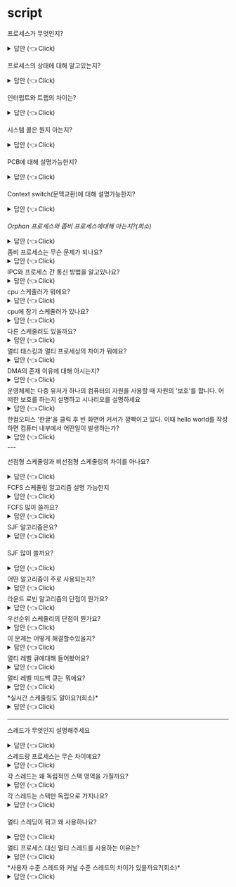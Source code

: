 # script

프로세스가 무엇인지?
<details>
   <summary> 답안 (👈 Click)</summary>
<br/>
- 답
    - 프로세스는 실행 중인 프로그램으로 디스크로부터 메모리에 적재되어 CPU의 할당을 받을 수 있는 상태를 말합니다. 프로세스는 운영체제부터 주소공간, 파일, 메모리 등을 할당 받습니다.
    - 스택 영역 : 지역변수, 매개변수, 리턴값 등이 임시로 저장되는 고정된 크기의 공간입니다. 주로 함수가 불렸을 때 데이터를 저장했다가 함수가 종료될 때 데이터를 반환합니다.
    - 힙 영역 : 프로세스가 동작 중에 동적으로 데이터를 할당하는 공간입니다.
    - 데이터 영역 : 데이터 영역에는 프로그램이 시작될 때 생성되는 전역변수, 정적변수 등이 저장됩니다.
        - `Blocked State Symbol` 영역 : 데이터 영역에는 BSS 영역이 포함되어 있습니다. BSS 영역은 초기화 되지 않은 정적변수와 전역변수가 저장됩니다. 초기화 되지 않은 변수들은 값을 저장할 필요가 없기 때문에 공간의 낭비를 줄이기 위해 BSS 영역을 구분합니다.
    - 코드 : 코드영역은 프로그램의 명령을 저장합니다.
    
    ***왜 이렇게 구역을 나눈건가요?***
    
    최대한 데이터를 공유하여 메모리 사용량을 줄여야 합니다.
    
    Code는 같은 프로그램 자체에서는 모두 같은 내용이기 때문에 따로 관리하여 공유함
    
    Stack과 데이터를 나눈 이유는, 스택 구조의 특성과 전역 변수의 활용성을 위한 것!
</details> 

프로세스의 상태에 대해 알고있는지?
<details>
   <summary> 답안 (👈 Click)</summary>
<br/>
- 답
    - NEW : 새롭게 생성된 프로세스가 가지는 상태입니다.
    - READY : 준비 큐에서 운영체제에 의해 CPU에 로드되길 기다리는 상태입니다.
    - RUNNING : CPU에 로드되어 실행 중인 상태입니다.
    - WAITING : I/O 이벤트가 발생했을 때 해당 이벤트가 처리되는 동안, 혹은 어떤 이벤트를 기다릴 때 Device queue 에서 대기하는 상태 입니다.
    - TERMINATED : 프로세스가 종료되고 CPU 에서 제거되었을 때의 상태입니다.
</details>

인터럽트와 트랩의 차이는?
<details>
   <summary> 답안 (👈 Click)</summary>
<br/>
- 답
    - 인터럽트는 하드웨어에 의해 발생됩니다. 하드웨어 장치가 CPU를 사용해야할 때, 인터럽트를 발생시킵니다.
    - 트랩은 소프트웨어에 의해 발생됩니다. 어떤 소프트웨어가 CPU에게 소프트웨어 동작에 필요한 동작을 요구할 때 트랩을 발생시킵니다.
</details>
   
시스템 콜은 뭔지 아는지?
<details>
   <summary> 답안 (👈 Click)</summary>
<br/>
- 답
    - 시스템 콜은 프로세스가 트랩을 발생시킬 수 있도록 하기위해 OS에서 제공하는 인터페이스입니다.
    - 프로세스는 시스템 콜을 발생시켜 자신이 직접 인터럽트 작업을 수행하지 않고 운영체제가 이 작업을 수행하도록 합니다. 운영체제는 요청받은 시스템 콜을 `ISR(Interrupt Service Routine)` 에서 찾아 미리 정의된 시스템 콜 처리 작업을 수행합니다.
</details>

PCB에 대해 설명가능한지?
<details>
   <summary> 답안 (👈 Click)</summary>
<br/>
- 답
    - PCB는 프로세스에 대한 정보를 담고있는 자료구조 입니다. 운영체제는 이 PCB를 사용해서 프로세스를 관리합니다. PCB는 프로세스의 생성과 함께 만들어집니다.
    - PCB는 다음과 같은 정보를 담고 있습니다.
    1. 프로세스 ID
    2. 프로세스 상태
    3. 프로그램 카운터
    4. 계정정보
    5. 스케줄링 정보
    6. 부모 프로세스와 자녀 프로세스에 대한 포인터
    7. 레지스터 정보
    8. 입출력 상태
</details>

Context switch(문맥교환)에 대해 설명가능한지?
<details>
   <summary> 답안 (👈 Click)</summary>
<br/>
- 답
    - 이때 레지스터 값을 저장하고 새로운 값으로 레지스터를 채우는 동안 CPU는 다른 작업을 할 수 없으므로 큰 `오버헤드` 가 발생합니다.
    - 컨텍스트 스위치는 CPU를 점유하던 프로세스가 인터럽트에 의해 다른 프로세스로 교체할 때, 기존 프로세스의 레지스터 값을 저장하고 새로운 프로세스의 레지스터값을 CPU 레지스터로 로드하는 것을 말합니다.
</details>

*Orphan 프로세스와 좀비 프로세스에대해 아는지?(희소)*
<details>
   <summary> 답안 (👈 Click)</summary>
<br/>
- 답
    - Orphan 프로세스는 자녀 프로세스가 종료되기 전에 부모 프로세스가 wait 시스템 콜로 기다리지 않고 종료된 상태를 말합니다. 리눅스 운영체제의 경우에는 Orphan 프로세스를 막기 위해 부모 프로세스가 먼저 종료된 자녀 프로세스를 루트 프로세스인 init 프로세스의 자식으로편입시키고 주기적으로 wiat 시스템콜을 호출하여 자녀 프로세스들의 상태를 회수합니다.
    - Zombie 프로세스는 자녀 프로세스가 종료되었지만 부모 프로세스가 해당 프로세스를 회수하지 못한 경우를 말합니다. 자녀 프로세스는 종료됐지만 부모 프로세스가 wait 을 하지 않는 상태에서 발생합니다.
</details>
좀비 프로세스는 무슨 문제가 되나요?
<details>
   <summary> 답안 (👈 Click)</summary>
<br/>
- 답
    - 좀비 프로세스는 종료된 프로세스이기 때문에 CPU를 사용하지는 않지만 더 이상 사용하지 않는 리소스를 반환하지 않고 커널의 프로세스 테이블에 관리되어 불피요한 공간을 차지하게 됩니다
</details>
IPC와 프로세스 간 통신 방법을 알고있나요? 
<details>
   <summary> 답안 (👈 Click)</summary>
<br/>
- 답
    
    프로세스는 독립적으로 실행된다. 즉, 독립 되어있다는 것은 다른 프로세스에게 영향을 받지 않는다고 말할 수 있다. (스레드는 프로세스 안에서 자원을 공유하므로 영향을 받는다)
    
    이런 독립적 구조를 가진 **프로세스 간의 통신**을 해야 하는 상황이 있을 것이다. 이를 가능하도록 해주는 것이 바로 IPC 통신이다.
    
    프로세스는 커널이 제공하는 IPC 설비를 이용해 프로세스간 통신을 할 수 있게 된다.
    
    ***커널이란?***
    
    > 운영체제의 핵심적인 부분으로, 다른 모든 부분에 여러 기본적인 서비스를 제공해줌
    > 
    
    IPC 설비 종류도 여러가지가 있다. 필요에 따라 IPC 설비를 선택해서 사용해야 한다.
    
    ### **IPC 종류**
    
    1. **익명 PIPE**
        
        > 파이프는 두 개의 프로세스를 연결하는데 하나의 프로세스는 데이터를 쓰기만 하고, 다른 하나는 데이터를 읽기만 할 수 있다.
        > 
        > 
        > **한쪽 방향으로만 통신이 가능한 반이중 통신**이라고도 부른다.
        > 
        > 따라서 양쪽으로 모두 송/수신을 하고 싶으면 2개의 파이프를 만들어야 한다.
        > 
        > 매우 간단하게 사용할 수 있는 장점이 있고, 단순한 데이터 흐름을 가질 땐 파이프를 사용하는 것이 효율적이다. 단점으로는 전이중 통신을 위해 2개를 만들어야 할 때는 구현이 복잡해지게 된다.
        > 
    2. **Named PIPE(FIFO)**
        
        > 익명 파이프는 통신할 프로세스를 명확히 알 수 있는 경우에 사용한다. (부모-자식 프로세스 간 통신처럼)
        > 
        > 
        > Named 파이프는 전혀 모르는 상태의 프로세스들 사이 통신에 사용한다.
        > 
        > 즉, 익명 파이프의 확장된 상태로 **부모 프로세스와 무관한 다른 프로세스도 통신이 가능한 것** (통신을 위해 이름있는 파일을 사용)
        > 
        > 하지만, Named 파이프 역시 읽기/쓰기 동시에 불가능함. 따라서 전이중 통신을 위해서는 익명 파이프처럼 2개를 만들어야 가능
        > 
    3. **Message Queue**
        
        > 입출력 방식은 Named 파이프와 동일함
        > 
        > 
        > 다른점은 메시지 큐는 파이프처럼 데이터의 흐름이 아니라 메모리 공간이다.
        > 
        > 사용할 데이터에 번호를 붙이면서 여러 프로세스가 동시에 데이터를 쉽게 다룰 수 있다.
        > 
    4. **공유 메모리**
        
        > 파이프, 메시지 큐가 통신을 이용한 설비라면, 공유 메모리는 데이터 자체를 공유하도록 지원하는 설비다.
        > 
        > 
        > 프로세스의 메모리 영역은 독립적으로 가지며 다른 프로세스가 접근하지 못하도록 반드시 보호되야한다. 하지만 다른 프로세스가 데이터를 사용하도록 해야하는 상황도 필요할 것이다. 파이프를 이용해 통신을 통해 데이터 전달도 가능하지만, 스레드처럼 메모리를 공유하도록 해준다면 더욱 편할 것이다.
        > 
        > 공유 메모리는 **프로세스간 메모리 영역을 공유해서 사용할 수 있도록 허용**해준다.
        > 
        > 프로세스가 공유 메모리 할당을 커널에 요청하면, 커널은 해당 프로세스에 메모리 공간을 할당해주고 이후 모든 프로세스는 해당 메모리 영역에 접근할 수 있게 된다.
        > 
        > - **중개자 없이 곧바로 메모리에 접근할 수 있어서 IPC 중에 가장 빠르게 작동함**
    5. **메모리 맵**
        
        > 공유 메모리처럼 메모리를 공유해준다. 메모리 맵은 열린 파일을 메모리에 맵핑시켜서 공유하는 방식이다. (즉 공유 매개체가 파일+메모리)
        > 
        > 
        > 주로 파일로 대용량 데이터를 공유해야 할 때 사용한다.
        > 
    6. **소켓**
        
        > 네트워크 소켓 통신을 통해 데이터를 공유한다.
        > 
        > 
        > 클라이언트와 서버가 소켓을 통해서 통신하는 구조로, 원격에서 프로세스 간 데이터를 공유할 때 사용한다.
        > 
        > 서버(bind, listen, accept), 클라이언트(connect)
        > 
    
    이러한 IPC 통신에서 프로세스 간 데이터를 동기화하고 보호하기 위해 세마포어와 뮤텍스를 사용한다. (공유된 자원에 한번에 하나의 프로세스만 접근시킬 때)
    
    - 여러 프로세스가 서로 통신하기 위해서는 공유메모리 방법이나 메세지 패싱 방법을 사용해야합니다.
    - 공유메모리는 한 프로세스에 공유 메모리를 설정하고 다른 프로세스들이 해당 메모리에 접근하여 버퍼를 통해 데이터를 공유하는 방식입니다.
    - 메세지 패싱 방법은 커널 영역에 통신을 위한 메일 박스를 만들어두고 이곳을 버퍼로 삼아 프로세스들이 데이터를 주고받습니다.
</details>
cpu 스케줄러가 뭐에요?
<details>
   <summary> 답안 (👈 Click)</summary>
<br/>
- 답
    - CPU 스케줄러는 Ready 큐에서 CPU에 로드되길 기다리는 프로세스들 중 어떤 프로세스를 로드할 것인지 결정합니다. `단기 스케줄러`라고도 합니다.
</details>
cpu에 장기 스케줄러가 있나요?
<details>
   <summary> 답안 (👈 Click)</summary>
<br/>
- 답
    - 장기 스케줄러는 job 스케줄러라고 부릅니다. 메모리에 있는 프로세스 중 어떤 프로세스를 준비 큐에 넣을지 결정하는 스케줄러입니다. 또한 메모리에 올라와 있는 프로세스의 숫자를 제어해서 `degree of multiprogramming` 을 관리합니다.
</details>
다른 스케줄러도 있을까요?
<details>
   <summary> 답안 (👈 Click)</summary>
<br/>
- 답
    - 중기스케줄러가 있습니다. 만약 메모리에 너무 많은 프로세스가 올라오게 되면 중기 스케줄러는 메모리에 있는 프로세스를 강제로 디스크의 스왑 영역에 저장합니다. 이를 swap-out 이라고 합니다.
</details>
멀티 태스킹과 멀티 프로세싱의 차이가 뭐에요?
<details>
   <summary> 답안 (👈 Click)</summary>
<br/>
- 답
    - 멀티 태스킹은 하나의 프로세서(CPU 코어)가 운영체제의 스케줄링을 받아 여러 작업을 빠르게 번갈아가면서 실행하는 방식입니다.
    - 멀티 프로세싱은 여러 프로세서가 여러 작업을 병렬적으로 수행하는 것을 말합니다.
</details>
DMA의 존재 이유에 대해 아시는지?
<details>
   <summary> 답안 (👈 Click)</summary>
<br/>
- 답
    - 모든 메모리 접근 연산이 CPU에 의해서만 이루어질 경우 주변 장치가 메모리 접근을 원할 때마다 인터럽트를 통해 CPU 업무가 방해를 받게 되어 CPU의 사용의 효율성이 떨어지는 문제가 발생한다.
    - DMA는 일종의 컨트롤러로서 CPU가 주변 장치들의 메모리 접근 요청에 의해 자주 인터럽트당하는 것을 막아주는 역할을 한다.
    - DMA를 사용하면 로컬 버퍼에서 메모리로 읽어오는 작업을 CPU가 담당하는 것이 아니라, DMA가 대행하므로서 CPU는 원래 하던 작업을 멈추고 인터럽트를 처리할 필요가 없어지는 것이다.
</details>
운영체제는 다중 유저가 하나의 컴퓨터의 자원을 사용할 때 자원의 '보호'를 합니다. 어떠한 보호를 하는지 설명하고 시나리오를 설명하세요
<details>
   <summary> 답안 (👈 Click)</summary>
<br/>
- 답
    
    크게 세 부분으로 나눌 수 있습니다.
    
    **[1] 입출력장치 보호**
    
    - A가 프린터에 인쇄를 요청하여 프린터가 A의 작업을 수행 중일 때 B가 프린터 요청을 하면 A의 작업 이후에 B의 작업을 수행해야합니다.
    - 이와 관계된특권 명령(in, out) 명령은 에플리케이션에서 하는 것이 아닌 운영체제가 수행합니다.
    
    **[2] 메모리 보호**
    
    - A가 실행한 프로세스는 B가 실행한 프로세스의 메모리를 읽거나 쓰지 못하도록 막습니다.
    - CPU와 메모리 사이에 MMU(Memory Management Unit)두어서 base, limit 레지스터 값을 읽어서 해당 메모리 부분을 넘지 못하도록 합니다.
    
    **[3] CPU 보호**
    
    - while ( n = 1) 과 같이 실수 혹은 고의로 하나의 프로세스가 CPU시간을 독점하는 일을 방지해야합니다.
    - 일정 주기로 CPU에게 타이머가 인터럽트를 걸도록 회로를 설계합니다. 인터럽트를 걸면 CPU는 지금 하는 일을 멈추고 인터럽트 서비스 루틴으로 넘어갑니다. 이 코드에는 CPU 시간이 다른 모든 프로세스에게 골고루 가는지, 한 놈에게 집중되는지 체크합니다.
</details>
한컴오피스 '한글'을 클릭 후 빈 화면어 커서가 깜빡이고 있다. 이때 hello world를 작성하면 컴퓨터 내부에서 어떤일이 발생하는가?
<details>
   <summary> 답안 (👈 Click)</summary>
<br/>
- 답
    - 키보드에서 사용자 입력이 들어오면 키보드 컨트롤러가 인터럽트를 발생시켜 CPU에게 키가 입력되었다는 사실을 알려준다.
    - CPU는 현재 수행중이던 작업의 상태를 저장하고 인터럽트 요청을 처리하기 위해 OS내에 정의된 키보드 인터럽트 처리 루틴을 찾아간다.
    - 키보드 인터럽트 처리 루틴은 키보드로 부터 입력받은 내용을 메모리의 특정 부분에 저장해 해당 프로그램에게 키보드 입력이 들어왔음을 알리며 인터럽트 처리를 완료한다.
    - 인터럽트 처리가 끝나면 인터럽트가 발생하기 직전 상태를 복구시켜 중단되었던 작업을 재개한다.
</details>
---

선점형 스케줄링과 비선점형 스케줄링의 차이를 아나요?
<details>
   <summary> 답안 (👈 Click)</summary>
<br/>
- 답
    - 선점형 스케줄링은 CPU에 할당된 프로세스가 작업이 완전히 끝나지 않아도 강제적으로 기존 프로세스를 새로운 프로세스로 교체해버리는 스케줄링 방법입니다.
    - 비선점형 스케줄링은 반대로 CPU에 할당된 프로세스의 작업이 완전히 끝난 이후에 CPU에 할당되는 프로세스를 교체하는 스케줄링 방법입니다.
</details>
FCFS 스케줄링 알고리즘 설명 가능한지
<details>
   <summary> 답안 (👈 Click)</summary>
<br/>
- 답
    - FCFS 알고리즘은 준비 큐에 먼저 도착한 프로세스를 CPU에 할당하는 프로세스로 선택하는 스케줄링 알고리즘입니다.
</details>
FCFS 많이 쓸까요?
<details>
   <summary> 답안 (👈 Click)</summary>
<br/>
- 답
    - 아닙니다. FCFS 알고리즘은 항상 먼저 도착한 프로세스를 선택하기 때문에 만약 가장 늦게 도착한 프로세스가 얼마 걸리지 않는 작업을 수행하는 프로세스일 경우에 문제가 생깁니다. 해당 프로세스가 실제로 작업에 필요한 시간은 짧지만 실행을 위해 준비 큐에서 오랫동안 기다려야 하는 큰 취약점을 가지고 있습니다.
</details>
SJF 알고리즘은요?
<details>
   <summary> 답안 (👈 Click)</summary>
<br/>
- 답
    
    JF 알고리즘은 수행시간이 가장 짧은 프로세스를 우선적으로 처리하여 준비 큐의 프로세스들의 대기시간을 최소화하는 알고리즘입니다. 따라서 운영체제의 스케줄링에 가장 적합한 알고리즘이라고 할 수 있습니다.
</details>

SJF 많이 쓸까요?
<details>
   <summary> 답안 (👈 Click)</summary>
<br/>
- 답
    - 아닙니다. 실제로 어떤 프로세스의 수행시간을 실행하지 않고 알아낼 수 있는 방법이 없기 때문에 구현이 불가능한 알고리즘입니다. 하지만 다음 프로세스의 수행시간이 이전 수행시간과 비슷할 것이라는 가정을 하여 수학적 예측을 통해 구현할 수는 있습니다.
</details>
어떤 알고리즘이 주로 사용되는지?
<details>
   <summary> 답안 (👈 Click)</summary>
<br/>
- 답
    - Round Robin 이나 Priority 스케줄링을 함께 사용합니다. 라운드 로빈 스케줄링은 `time quantum` 이라고 부르는 타임스탬프를 사용해서 스케줄링을 합니다.
    - 운영체제는 준비 큐에 있는 프로세스들을 정확히 time quantum 시간만큼만 CPU에 할당시키고 시간이 끝나면 곧바로 다음 프로세스와 교체시킵니다. 이렇게 스케줄링을 하면 다수의 프로세스를 여러번에 나눠서 실행할 수 있기 때문에 반응속도가 중요한 시스템에서 유용하게 사용될 수 있습니다.
    - Priority 스케줄링은 준비 큐에 있는 프로세스들을 우선순위에 따라 CPU에 할당하는 알고리즘입니다. 새로운 프로세스가 준비 큐에 도착했을 때, 우선순위가 높다면 도착시간과는 관계없이 먼저 선택됩니다
</details>
라운드 로빈 알고리즘의 단점이 뭔가요?
<details>
   <summary> 답안 (👈 Click)</summary>
<br/>
- 답
    - 라운드 로빈 알고리즘은 time quantum 에 의존적입니다. 만약 time quantum 이 준비 큐에 있는 각 프로세스의 수행시간보다 길다면, FCFS과 동일한 스케줄링이 됩니다. 반대로 time quantum 이 너무 짧다면, 프로세스의 컨텍스트 스위칭이 지나치게 많이 발생할 수 있습니다.
</details>
우선순위 스케줄리의 단점이 뭔가요?
<details>
   <summary> 답안 (👈 Click)</summary>
<br/>
- 답
    - 우선순위에 따라 스케줄링을 하게되면 우선순위가 상대적으로 낮은 프로세스가 실행되지 못하고 장시간동안 준비 큐에 남아있을 수 있습니다. 이런 현상을 `Starvation` 혹은 `Indefinite Blocking` 이라고 합니다.
</details>
이 문제는 어떻게 해결할수있을지?
<details>
   <summary> 답안 (👈 Click)</summary>
<br/>
- 답
    - 두 가지 방법이 있습니다. 첫번째는 `Aging` 기법을 사용하여 준비 큐에 오래 머무는 프로세스의 우선순위를 점진적으로 높여주는 방식입니다. 다른 방법은 라운드 로빈 알고리즘을 섞어서 사용하는 것입니다. 라운드 로빈은 공정하게 모든 프로세스에게 CPU를 점유하게 합니다. 우선순위에 따라 프로세스들이 정렬되고 이 프로세스들에 대해 라운드 로빈 알고리즘을 사용한다면 큐의 뒤에 위치한 프로세스도 CPU 점유의 기회를 받을 수 있게 됩니다.
</details>
멀티 레벨 큐에대해 들어봤어요?
<details>
   <summary> 답안 (👈 Click)</summary>
<br/>
- 답
    - 멀티 레벨 큐는 준비 큐를 여러개의 큐로 구성하고 새로운 프로세스가 들어올 때마다 중요도에 따라 각각 다른 큐에 넣어 관리하는 알고리즘입니다. 각 큐는 서로 다른 스케줄링 알고리즘을 사용합니다. 하지만 각 프로세스가 한 큐에서 다른 큐로 이동할 수 없어 유연하지 못한 스케줄링 알고리즘입니다.
</details>
멀티 레벨 피드백 큐는 뭐에요?
<details>
   <summary> 답안 (👈 Click)</summary>
<br/>
- 답
    - 멀티 레벨 피드백 큐는 여러 큐로 나눈 준비 큐의 상위 계층에 time quantum 을 두어 CPU 사용시간에 따라 프로세스의 위치를 바꿔주고 스케줄링 알고리즘을 단계별로 다르게 적용하는 알고리즘 입니다.
</details>
*실시간 스케줄링도 알아요?(희소)*
<details>
   <summary> 답안 (👈 Click)</summary>
<br/>
- 답
    - 먼저, Rate Monotonic 스케줄링이 있습니다. 이 알고리즘은 프로세스의 우선순위에 따라 CPU에 프로세스를 스케줄링합니다. 이때, 우선순위는 각 프로세스가 가지는 CPU 요청 주기에 따라 주기가 짧은 프로세스가 높은 우선순위를 가지게됩니다.
    - 다음은 Earlist Deadline First 스케줄링입니다. 이 알고리즘은 각 프로세스의 마감시간을 기준으로 우선순위를 부여합니다. 마감시간이 빠르면 높은 우선순이가 부여됩니다. 각 프로세스들은 자신이 실행가능한 상태가 되면 시스템의 자신의 마감시간을 알리고 이 마감시간으로 우선순위를 부여하게됩니다. 이 알고리즘은 이론적으로는 완벽하지만 프로세스가 교체되면서 발생하는 컨텍스트 스위칭의 오버헤드 때문에 딜레이가 생겨 실제로는 구현이 불가능합니다.
</details>

---

스레드가 무엇인지 설명해주세요
<details>
   <summary> 답안 (👈 Click)</summary>
<br/>
- 답
    - 스레드는 프로세스가 수행하는 작업의 실행단위입니다. 스레드는 프로세스 내부에 존재하며 프로세스가 할당받은 자원을 사용하여 작업을 수행합니다.
</details>
스레드랑 프로세스는 무슨 차이에요?
<details>
   <summary> 답안 (👈 Click)</summary>
<br/>
- 답
    - 스레드는 프로세스 내에서 실행됩니다. 한 프로세스는 여러 스레드를 가질 수 있고, 이 스레드들은 해당 프로세스의 자원을 일부 서로 공유합니다. 프로세스는 생성시 코드영역, 데이터영역, 힙영역, 스택영역을 할당받습니다. 스레드는 여기서 스택 영역만 각 스레드가 독립적으로 유지하고 나머지 영역들을 프로세스 내의 스레드들이 함께 공유합니다.
</details>
각 스레드는 왜 독립적인 스택 영역을 가질까요?
<details>
   <summary> 답안 (👈 Click)</summary>
<br/>
- 답
    - 스택영역을 따로 관리하기에 각 스레드는 서로 다른 작업을 수행할 수 있습니다. 함수 호출 시 한 스레드가 호출한 함수에 대한 스택정보가 다른 스레드에 영향을 준다면 스레드를 사용하는 의미가 없을 것입니다. 각 스레드는 프로세스의 작업 흐름을 담당해야하므로 서로 다른 작업흐름을 가지는 것이 허용되어야 합니다. 이를 위해 스택영역을 독립적으로 가지고 이와 더불어서 프로그램 카운터 레지스터역시도 독립적으로 가지게 됩니다.
</details>
각 스레드는 스택만 독립으로 가지나요?
<details>
   <summary> 답안 (👈 Click)</summary>
<br/>
- 답
    
    PC 레지스터도 독립할당이다. PC 값은 스레드가 명령어의 어디까지 수행하였는지를 나타나게 된다. 스레드는 CPU 를 할당받았다가 스케줄러에 의해 다시 선점당한다. 그렇기 때문에 명령어가 연속적으로 수행되지 못하고 어느 부분까지 수행했는지 기억할 필요가 있다. 따라서 PC 레지스터를 독립적으로 할당한다.
</details>

멀티 스레딩이 뭐고 왜 사용하나요?
<details>
   <summary> 답안 (👈 Click)</summary>
<br/>
- 답
    - 멀티 스레딩은 하나의 프로그램을 여러개의 스레드로 구성해서 여러 스레드가 한 프로세스를 병렬적으로 실행할 수 있도록 하는 방법입니다. 한 프로세스 내부의 스레드는 서로 힙 영역을 공유하기 때문에 별다른 통신 기술을 사용하지 않고도 스레드끼리 데이터를 공유할 수 있습니다. 또한 스레드는 서로 공유하는 영역이 많기 때문에 CPU 캐시의 hit 율이 더 높고 이 때문에 멀티프로세싱보다 컨텍스트 스위칭의 비용이 더 저렴합니다.
</details>
멀티 프로세스 대신 멀티 스레드를 사용하는 이유는?
<details>
   <summary> 답안 (👈 Click)</summary>
<br/>
- 답
    - 쉽게 설명하면, 프로그램을 여러 개 키는 것보다 하나의 프로그램 안에서 여러 작업을 해결하는 것이다.
        - 
            
            ![https://github.com/WeareSoft/tech-interview/raw/master/contents/images/multi-thread.png](https://github.com/WeareSoft/tech-interview/raw/master/contents/images/multi-thread.png)
            
    1. 자원의 효율성 증대
        - 멀티 프로세스로 실행되는 작업을 멀티 스레드로 실행할 경우, **프로세스를 생성하여 자원을 할당하는 시스템 콜이 줄어들어** 자원을 효율적으로 관리할 수 있다.
            - 프로세스 간의 Context Switching시 단순히 CPU 레지스터 교체 뿐만 아니라 RAM과 CPU 사이의 캐시 메모리에 대한 데이터까지 초기화되므로 오버헤드가 크기 때문
        - 스레드는 프로세스 내의 메모리를 공유하기 때문에 독립적인 프로세스와 달리 스레드 간 데이터를 주고 받는 것이 간단해지고 시스템 자원 소모가 줄어들게 된다.
    2. 처리 비용 감소 및 응답 시간 단축
        - 또한 프로세스 간의 통신(IPC)보다 스레드 간의 통신의 비용이 적으므로 작업들 간의 통신의 부담이 줄어든다.
            - 스레드는 Stack 영역을 제외한 모든 메모리를 공유하기 때문
        - 프로세스 간의 전환 속도보다 스레드 간의 전환 속도가 빠르다.
            - Context Switching시 스레드는 Stack 영역만 처리하기 때문
    - ***주의할 점!***
        - **동기화 문제**
        - 스레드 간의 자원 공유는 전역 변수(데이터 세그먼트)를 이용하므로 함께 상용할 때 충돌이 발생할 수 있다.
</details>
*사용자 수준 스레드와 커널 수준 스레드의 차이가 있을까요?(회소)*
<details>
   <summary> 답안 (👈 Click)</summary>
<br/>
- 답
    - 사용자 수준 스레드는 사용자 영역의 스레드 라이브러리를 통해 구현됩니다. 모든 구현과 동작은 사용자 영역에서 진행되기 때문에 커널은 사용자 수준 스레드의 존재유무를 알지 못합니다.
    - 커널 수준 스레드는 운영체제가 생성하고 관리하는 스레드입니다.
</>
멀티 스레딩에는 문제가 없나요?
<details>
   <summary> 답안 (👈 Click)</summary>
<br/>
- 답
    - 멀티 스레딩을 사용하게 되면 모든 스레드들이 데이터 영역, 힙 영역, 코드 영역을 공유하게 됩니다. 이 때 다수의 스레드가 데이터 영역과 힙 영역의 데이터에 동시에 접근하게 되면 동기화 문제가 발생합니다. 이를 해결하기 위해 Mutex 나 Semaphore 같은 방법을 사용합니다.
</details>
---

MMU에 대해 알고 있을까요?
<details>
   <summary> 답안 (👈 Click)</summary>
<br/>
- 답
    - MMU 는 CPU 와 메모리 사이에서 주소의 영역을 설정하는 역할을 합니다. MMU 내부에는 재배치 레지스터가 존재해서 CPU가 요구하는 메모리의 위치와 실제 메모리상의 프로그램의 위치를 맞춰줍니다. 즉, 논리적 주소를 물리적 주소로 변환하는 작업을 합니다.
</details>
가상 메모리는 뭐고 무슨 일을 하나요?
<details>
   <summary> 답안 (👈 Click)</summary>
<br/>
- 답
    
    가상메모리는 **프로세스 전체가 메모리 내에 올라오지 않더라도 실행이 가능하도록 하는 기법** 이며, 프로그램이 물리 메모리보다 커도 된다는 주요 장점이 있다.
    
    가상 메모리 이전에는 실행되는 **코드의 전부를 물리 메모리에 존재시켜야** 했고, **메모리 용량보다 큰 프로그램은 실행시킬 수 없었다.** 또한, 여러 프로그램을 동시에 메모리에 올리기에는 용량의 한계와, 페이지 교체등의 성능 이슈가 발생하게 된다. 또한, 가끔만 사용되는 코드가 차지하는 메모리들을 확인할 수 있다는 점에서, 불필요하게 전체의 프로그램이 메모리에 올라와 있어야 하는게 아니라는 것을 알 수 있다
    
    ### **프로그램의 일부분만 메모리에 올릴 수 있다면...**
    
    - 물리 메모리 크기에 제약받지 않게 된다.
    - 더 많은 프로그램을 동시에 실행할 수 있게 된다. 이에 따라 `응답시간`은 유지되고, `CPU 이용률`과 `처리율`은 높아진다.
    - [swap](https://github.com/JaeYeopHan/Interview_Question_for_Beginner/tree/master/OS#%EB%A9%94%EB%AA%A8%EB%A6%AC-%EA%B4%80%EB%A6%AC-%EB%B0%B0%EA%B2%BD)에 필요한 입출력이 줄어들기 때문에 프로그램들이 빠르게 실행된다.
    
    ### **가상 메모리가 하는 일**
    
    가상 메모리는 실제의 물리 메모리 개념과 사용자의 논리 메모리 개념을 분리한 것으로 정리할 수 있다. 이로써 작은 메모리를 가지고도 얼마든지 큰 `가상 주소 공간`을 프로그래머에게 제공할 수 있다.
    
    가상 메모리는...
    
    - `시스템 라이브러리`가 여러 프로세스들 사이에 공유될 수 있도록 한다. 각 프로세스들은 `공유 라이브러리`를 자신의 가상 주소 공간에 두고 사용하는 것처럼 인식하지만, 라이브러리가 올라가있는 `물리 메모리 페이지`들은 모든 프로세스에 공유되고 있다.
    - 프로세스들이 메모리를 공유하는 것을 가능하게 하고, 프로세스들은 공유 메모리를 통해 통신할 수 있다. 이 또한, 각 프로세스들은 각자 자신의 주소 공간처럼 인식하지만, 실제 물리 메모리는 공유되고 있다.
    - `fork()`를 통한 프로세스 생성 과정에서 페이지들이 공유되는 것을 가능하게 한다.
</details>

Swapping은 무엇인가요?
<details>
   <summary> 답안 (👈 Click)</summary>
<br/>
- 답
    - 스와핑은 현재 실행 중이지 않은 메모리에 올라온 프로세스를 메모리 공간을 효율적으로 사용하기 위해 디스크에 임시로 저장하고 필요할 때 다시 불러오는 방법입니다.
</details>
Swapping의 문제점은요?
<details>
   <summary> 답안 (👈 Click)</summary>
<br/>
- 답
    - 임시 저장을 디스크에 하기 때문에 스왑의 속도가 오래걸립니다. 따라서 실제로 사용할 때는 전체 프로세스를 스와핑하는 것이 아니라 프로세스의 일부인 페이지만 스왑하거나 디스크내의 파일시스템과 분리된 스왑공간을 만드는 방식으로 구현합니다.
</details>
연속 메모리 할당법에 대해 알고있나요?
<details>
   <summary> 답안 (👈 Click)</summary>
<br/>
- 답
    - 최초 적합, 최적 적합, 최악 적합으로 세 가지 방법이 있습니다.
    - 최초 적합은 메모리의 시작이나 끝지점부터 탐색하면서 요청받은 프로세스를 할당할 수 있는 공간이 발견되면 곧바로 프로세스를 할당하는 방법입니다.
    - 최적 적합은 전체 메모리에 남은 공간을 다 확인해보고 요청받은 프로세스를 할당할 수 있는 가장 작은 공간에 프로세스를 할당하는 방법입니다.
    - 최악 적합은 전체 메모리에 남은 공간을 다 확인해보고 요청받은 프로세스를 할당할 수 있는 가장 큰 공간에 프로세스를 할당하는 방법입니다.
</details>
세그멘테이션과 페이징에 대해 설명가능한지?
<details>
   <summary> 답안 (👈 Click)</summary>
<br/>
- 답
    
    ### **메모리 관리 배경**
    
    각각의 **프로세스** 는 독립된 메모리 공간을 갖고, 운영체제 혹은 다른 프로세스의 메모리 공간에 접근할 수 없는 제한이 걸려있다. 단지, **운영체제** 만이 운영체제 메모리 영역과 사용자 메모리 영역의 접근에 제약을 받지 않는다.
    
    **Swapping** : 메모리의 관리를 위해 사용되는 기법. 표준 Swapping 방식으로는 round-robin 과 같은 스케줄링의 다중 프로그래밍 환경에서 CPU 할당 시간이 끝난 프로세스의 메모리를 보조 기억장치(e.g. 하드디스크)로 내보내고 다른 프로세스의 메모리를 불러 들일 수 있다.
    
    > 이 과정을 swap (스왑시킨다) 이라 한다. 주 기억장치(RAM)으로 불러오는 과정을 swap-in, 보조 기억장치로 내보내는 과정을 swap-out 이라 한다. swap 에는 큰 디스크 전송시간이 필요하기 때문에 현재에는 메모리 공간이 부족할때 Swapping 이 시작된다.
    > 
    
    **단편화** (**Fragmentation**) : 프로세스들이 메모리에 적재되고 제거되는 일이 반복되다보면, 프로세스들이 차지하는 메모리 틈 사이에 사용 하지 못할 만큼의 작은 자유공간들이 늘어나게 되는데, 이것이 **단편화** 이다. 단편화는 2 가지 종류로 나뉜다.
    
    ```
    Process A
    ```
    
    ```
    Process B
    ```
    
    ```
    Process C
    ```
    
    ```
    Process D
    ```
    
    - 외부 단편화: 메모리 공간 중 사용하지 못하게 되는 일부분. 물리 메모리(RAM)에서 사이사이 남는 공간들을 모두 합치면 충분한 공간이 되는 부분들이 **분산되어 있을때 발생한다고 볼 수 있다.**
    - 내부 단편화: 프로세스가 사용하는 메모리 공간 에 포함된 남는 부분. 예를들어 **메모리 분할 자유 공간이 10,000B 있고 Process A 가 9,998B 사용하게되면 2B 라는 차이** 가 존재하고, 이 현상을 내부 단편화라 칭한다.
    
    압축 : 외부 단편화를 해소하기 위해 프로세스가 사용하는 공간들을 한쪽으로 몰아, 자유공간을 확보하는 방법론 이지만, 작업효율이 좋지 않다. (위의 메모리 현황이 압축을 통해 아래의 그림 처럼 바뀌는 효과를 가질 수 있다)
    
    ```
    Process A
    ```
    
    ```
    Process B
    ```
    
    ```
    Process C
    ```
    
    ```
    Process D
    ```
    
    다중 프로그래밍 시스템에 여러 프로세스를 수용하기 위해 주기억장치를 동적 분할하는 메모리 관리 작업이 필요하게됨.
    
    ### **Paging(페이징)**
    
    하나의 프로세스가 사용하는 메모리 공간이 연속적이어야 한다는 제약을 없애는 메모리 관리 방법이다. 외부 단편화와 압축 작업을 해소 하기 위해 생긴 방법론으로, 물리 메모리는 Frame 이라는 고정 크기로 분리되어 있고, 논리 메모리(프로세스가 점유하는)는 페이지라 불리는 고정 크기의 블록으로 분리된다.(페이지 교체 알고리즘에 들어가는 페이지)
    
    페이징 기법을 사용함으로써 논리 메모리는 물리 메모리에 저장될 때, 연속되어 저장될 필요가 없고 물리 메모리의 남는 프레임에 적절히 배치됨으로 외부 단편화를 해결할 수 있는 큰 장점이 있다.
    
    하나의 프로세스가 사용하는 공간은 여러개의 페이지로 나뉘어서 관리되고(논리 메모리에서), 개별 페이지는 **순서에 상관없이** 물리 메모리에 있는 프레임에 mapping 되어 저장된다고 볼 수 있다.
    
    - 단점 : 내부 단편화 문제의 비중이 늘어나게 된다. 예를들어 페이지 크기가 1,024B 이고 **프로세스 A** 가 3,172B 의 메모리를 요구한다면 3 개의 페이지 프레임(1,024 * 3 = 3,072) 하고도 100B 가 남기때문에 총 4 개의 페이지 프레임이 필요한 것이다. 결론적으로 4 번째 페이지 프레임에는 924B(1,024 - 100)의 여유 공간이 남게 되는 내부 단편화 문제가 발생하는 것이다.
    
    ### **Segmentation(세그멘테이션)**
    
    페이징에서처럼 논리 메모리와 물리 메모리를 같은 크기의 블록이 아닌, 서로 다른 크기의 논리적 단위인 세그먼트(Segment)로 분할 사용자가 두 개의 주소로 지정(세그먼트 번호 + 변위) 세그먼트 테이블에는 각 세그먼트의 기준(세그먼트의 시작 물리 주소)과 한계(세그먼트의 길이)를 저장
    
    - 단점 : 서로 다른 크기의 세그먼트들이 메모리에 적재되고 제거되는 일이 반복되다 보면, 자유 공간들이 많은 수의 작은 조각들로 나누어져 못 쓰게 될 수도 있다.(외부 단편화)
</details>

메모리 단편화에 대해 설명해주시겠어요?
<details>
   <summary> 답안 (👈 Click)</summary>
<br/>
- 답
    - 메모리 단편화는 내부 단편화와 외부 단편화 두 종류가 있습니다.
    - 외부 단편화는 프로세스를 연속 메모리 할당할 때, 흩어진 빈 공간을 합치면 프로세스를 로드할 수 있는 만큼의 여유공간이 있지만 각각의 빈 공간들이 요청받은 프로세스를 할당할 수 있는 크기를 가지지 못해 프로세스를 로드할 수 없는 상태를 의미합니다.
    - 내부 단편화는 프로세스를 동일한 크기의 페이지로 분할 할 때, 페이지를 모두 다 사용하지 않고 마지막 페이지의 일부만을 사용하여 페이지 내부에 빈 공간이 남게되는 상태를 의미합니다.
</details>

페이지 테이블에 대해 설명해주세요
<details>
   <summary> 답안 (👈 Click)</summary>
<br/>
- 답
    - 페이지 테이블은 한 프로세스에 대한 논리 주소와 물리 주소를 맵핑한 정보를 가진 테이블입니다. 페이지 테이블은 메인 메모리에 저장되고 각 프로세스들은 `PTBR (Page Table Base Register)` 를 사용해서 페이지 테이블의 포인터를 저장합니다. 따라서 프로세스가 변경될 때는 페이지 테이블을 교체하는 것이 아니라 포인터의 주소만 바꿔서 오버헤드를 최소화합니다.
</details>

TLB를 왜 쓰고 어떻게 쓰는지 아시나요?
<details>
   <summary> 답안 (👈 Click)</summary>
<br/>
- 답
    이지 테이블의 관점에서 CPU가 요청하는 주소가 실제 페이지까지 도달하기 위해서는 메모리를 두 번 읽어야 합니다. 먼저 레지스터에 저장된 페이지 테이블 포인터를 읽어 메인 메모리에 있는 페이지 테이블을 읽고, 페이지 테이블에 맵핑된 물리주소에 접근해 값을 가져올 때 한 번 더 메모리를 읽게 됩니다. 이때 발생하는 지연시간을 최소화하기 위해서 TLB를 사용합니다.
    
    - CPU 요청하는 주소를 찾기위해 바로 페이지 테이블에 접근하지 않고 TLB에 해당 논리주소에 대한 맵핑 주소가 있는지 확인합니다. 만약 맵핑정보가 존재한다면 페이지 테이블을 거치지 않고 곧바로 맵핑된 물리 주소에 접근합니다. 만약 정보가 없다면 페이지 테이블을 읽어 물리주소를 확인한 뒤 작업을 수행합니다.
</details>

공유 페이지에 대해 아시나요?
<details>
   <summary> 답안 (👈 Click)</summary>
<br/>
- 답
    - 공유페이지는 똑같은 코드영역을 사용하는 다수의 프로세스가 있을 때 하나의 페이지만 유지하고 각 프로세스의 페이지 테이블이 해당 페이지를 가르키게 하는 기법입니다. 이를 통해 여러 프로세스가 중복으로 사용하는 페이지를 하나만 유지하여 메모리 공간을 절약할 수 있습니다.
</details>

요구 페이징에 대해 말해주세요
<details>
   <summary> 답안 (👈 Click)</summary>
<br/>
- 답
    - 요구 페이징은 프로세스의 페이지를 모두 메모리에 로드해서 사용하는 것이 아니라 당장 사용할 페이지만 로드하여 사용하는 방법입니다. 요구페이징은 페이지 테이블의 엔트리에 `valid bit` 를 추가하는 것으로 구현합니다. 만약 CPU가 접근하려는 페이지가 메모리에 없다면 `invalid bit` 를 표시하고 메모리에 존재한다면 `valid bit` 로 표시합니다.
</details>

페이지 폴트가 일어났을때 어떤일이 일어나죠?
<details>
   <summary> 답안 (👈 Click)</summary>
<br/>
- 답
    
    PU가 요청한 논리주소가 페이지 테이블 상에 invalid 비트로 설정되어 있다면 페이지 테이블이 CPU로 인터럽트를 보냅니다. 인터럽트를 받은 CPU는 운영체제에게 Page Fault Routine 을 요구합니다. 운영체제는 backing store 혹은 스왑 공간에서 CPU 가 원하는 페이지를 메모리로 가져옵니다. 그리고 페이지 테이블의 valid bit 를 `valid` 로 바꿔줍니다.
</details>

지역성의 원리에 대해 아시나요?
<details>
   <summary> 답안 (👈 Click)</summary>
<br/>
- 답
    - 지역성의 원리는 시간적 지역성과 공간적 지역성이 있습니다. 시간적 지역성은 최근에 참조한 메모리주소를 다시 참조할 가능성이 높다는 것이고, 공간적 지역성은 어떤 메모리 주소를 참조했을 때 다음에 참조할 메모리는 해당 주소 근처에 있을 확률이 높다는 것을 의미합니다.
    
    부연 설명하자면 
    
    캐시 메모리는 속도가 빠른 장치와 느린 장치간의 속도차에 따른 병목 현상을 줄이기 위한 범용 메모리이다. 이러한 역할을 수행하기 위해서는 CPU 가 어떤 데이터를 원할 것인가를 어느 정도 예측할 수 있어야 한다. 캐시의 성능은 작은 용량의 캐시 메모리에 CPU 가 이후에 참조할, 쓸모 있는 정보가 어느 정도 들어있느냐에 따라 좌우되기 때문이다.
    
    이 때 `적중율(Hit rate)`을 극대화 시키기 위해 데이터 `지역성(Locality)의 원리`를 사용한다. 지역성의 전제조건으로 프로그램은 모든 코드나 데이터를 균등하게 Access 하지 않는다는 특성을 기본으로 한다. 즉, `Locality`란 기억 장치 내의 정보를 균일하게 Access 하는 것이 아닌 어느 한 순간에 특정 부분을 집중적으로 참조하는 특성인 것이다.
    
    이 데이터 지역성은 대표적으로 시간 지역성(Temporal Locality)과 공간 지역성(Spatial Locality)으로 나뉜다.
    
    - 시간 지역성 : 최근에 참조된 주소의 내용은 곧 다음에 다시 참조되는 특성.
    - 공간 지역성 : 대부분의 실제 프로그램이 참조된 주소와 인접한 주소의 내용이 다시 참조되는 특성
    
    ### **Caching line**
    
    언급했듯이 캐시(cache)는 프로세서 가까이에 위치하면서 빈번하게 사용되는 데이터를 놔두는 장소이다. 하지만 캐시가 아무리 가까이 있더라도 찾고자 하는 데이터가 어느 곳에 저장되어 있는지 몰라 모든 데이터를 순회해야 한다면 시간이 오래 걸리게 된다. 즉, 캐시에 목적 데이터가 저장되어 있다면 바로 접근하여 출력할 수 있어야 캐시가 의미 있어진다는 것이다.
    
    그렇기 때문에 캐시에 데이터를 저장할 때 특정 자료구조를 사용하여 `묶음`으로 저장하게 되는데 이를 **캐싱 라인** 이라고 한다. 프로세스는 다양한 주소에 있는 데이터를 사용하므로 빈번하게 사용하는 데이터의 주소 또한 흩어져 있다. 따라서 캐시에 저장하는 데이터에는 데이터의 메모리 주소 등을 기록해 둔 태그를 달아놓을 필요가 있다. 이러한 태그들의 묶음을 캐싱 라인이라고 하고 메모리로부터 가져올 때도 캐싱 라인을 기준으로 가져온다. 종류로는 대표적으로 세 가지 방식이 존재한다.
    
    1. Full Associative
    2. Set Associative
    3. Direct Map
</details>

페이지 교체 알고리즘에 대해 아시는지?
<details>
   <summary> 답안 (👈 Click)</summary>
<br/>
- 답
    - 가장 먼저 메모리에 올라왔던 페이지를 디스크로 내려보내는 FIFO 알고리즘이 있습니다.
    - 현재 메모리에 있는 프로세스 중 가장 오랫동안 사용되지 않을 페이지를 선택하는 OPT 알고리즘이 있지만 SJF 스케줄링 알고리즘과 마찬가지로 구현이 불가능합니다.
    - 일정 주기동안 참조횟수가 가장 적은 페이지를 선택하는 LFU 알고리즘이 있습니다.
    - 마지막으로 가장 오랫동안 참조되지 않은 페이지를 선택하는 LRU 알고리즘이 있습니다.
</details>
---

Race condition(경쟁상태)에 대해 아시는거 설명해주세요
<details>
   <summary> 답안 (👈 Click)</summary>
<br/>
- 답
    - Race Condition은 스레드가 데이터에 어떤 순서로 접근하는지에 따라 실행결과가 달라지는 상황을 말합니다.
</details>

임계구역이 무엇인지 또 해결을 위한 필수 조건을 아시는지?
<details>
   <summary> 답안 (👈 Click)</summary>
<br/>
- 답
    - 임계구역은 어떤 코드의 영역에서 다수의 프로세스가 서로 데이터를 공유하는 부분을 말합니다. 한번에 여러 스레드가 임계구역에 접근하여 데이터를 변경하면 동기화 문제가 발생합니다.
    - 임계구역 문제를 해결하기 위해서는 세 가지 요구조건을 만족시켜야 합니다.
        1. `상호배제` : 어떤 프로세스가 임계 구역에 있다면 다른 스레드는 임계구역으로 진입할 수 없습니다.
        2. `진행` : 임계구역에 스레드가 없고 다수의 스레드가 임계구역 진입을 위해 대기 중이라면 하나의 스레드를 적절하게 골라 임계구역에 진입시켜야합니다.
        3. `한정 대기` : 한번 임계구역에 진입했던 스레드는 다음 실행에 대해 제한을 받아야합니다.
</details>

임계구역을 해결하기위한 하드웨어적 방법은 뭐가 있나요?
<details>
   <summary> 답안 (👈 Click)</summary>
<br/>
- 답
    - `Test & Set` 과 `Compare-and-Swap` 이 있습니다. 두 방법 모두 임계구역 진입을 위한 원자적인 연산을 보장합니다. 이를 통해 상호배제와 진행 조건을 만족시킵니다. 하지만 한번 임계구역에 진입했던 스레드가 다시 임계구역으로 재진입하는 것을 제한하지 않기 때문에 한정 대기 요구조건을 만족시키지는 못합니다.
</details>

세마포어는 무엇인가요?
<details>
   <summary> 답안 (👈 Click)</summary>
<br/>
- 답
    - 세마포어는 wait, signal 의 원자적 명령을 사용해서 공유자원 문제를 해결한다. 세마포어는 정수값을 가지고 이 값이 임계구역 내에 접근이 가능한 자원의 개수를 의미합니다. 어떤 스레드가 자원을 획득하면 세마포어의 값이 감소하고, 방출하면 세마포어의 값이 증가합니다.
</details>

세마포어의 단점은?
<details>
   <summary> 답안 (👈 Click)</summary>
<br/>
- 답
    - 세마포어는 스레드가 임계구역에 자리가 생길 때까지 무한루프를 돌며 기다리게 하는 스핀락으로 구현되어 있습니다. 이 때문에 불필요한 CPU Time 을 사용한다는 단점이 있습니다.
</details>

뮤택스는 무엇인가요?
<details>
   <summary> 답안 (👈 Click)</summary>
<br/>
- 답
    - 뮤텍스는 lock 을 사용하여 한번에 하나의 스레드만 뮤텍스 락을 획득하고 임계구역에 진입하게 하는 기술입니다.
</details>

뮤택스랑 세마포어는 무슨 차이가 있죠?
<details>
   <summary> 답안 (👈 Click)</summary>
<br/>
- 답
    - 뮤텍스는 락을 획득한 스레드만이 락을 방출할 수 있는 반면에 세마포어는 signal 함수에 의해 락을 획득하고 있지 않은 스레드도 세마포어의 값을 증가시켜 다른 스레드를 임계구역으로 진입시킬 수 있습니다.
</details>

데드락이 뭔가요?
<details>
   <summary> 답안 (👈 Click)</summary>
<br/>
- 답
    - 데드락은 프로세스나 스레드가 서로의 자원을 얻기 위해 무한정하게 대기하고 있는 상태를 말합니다.
</details>

데드락의 발생 조건은 뭔가요?
<details>
   <summary> 답안 (👈 Click)</summary>
<br/>
- 답
    - 네 가지 조건이 있습니다.
        1. `상호 배제` : 한 스레드만 자원에 접근할 수 있습니다.
        2. `점유 대기` : 이미 하나의 자원을 점유하고 있는 상태에서 다른 스레드에 할당된 자원을 점유하려는 스레드가 존재해야합니다.
        3. `비선점` : 한 스레드에 할당된 자원은 스스로 방출할 때까지 선점될 수 없습니다.
        4. `순환대기` : 자원을 점유하려는 스레드들이 순환형태로 자원 점유를 위헤 대기해야합니다.
</details>

데드락을 해결할 수 있는 방법을 말해주세요.
<details>
   <summary> 답안 (👈 Click)</summary>
<br/>
- 답
    - 네 가지 방법이 있습니다.
        1. `예방` : 교착 상태가 발생하는 네 조건 중 하나만 해결합니다.
        2. `회피` : 자원 할당 그래프나 은행원 알고리즘을 통해 교착상태가 발생하지 않도록 합니다.
        3. `회복` : 발생한 교착상태를 해결합니다.
        4. `무시` : 교착상태를 무시합니다.
</details>

자원 할당 그래프 알고리즘에대해 간략하게 설명가능한지?
<details>
   <summary> 답안 (👈 Click)</summary>
<br/>
- 답
    - 자원 할당 그래프 알고리즘은 각 스레드와 공유자원을 그래프의 정점으로 만듭니다. 한 스레드가 다른 스레드에게 요청을 할 때는 요청간선을 두 스레드 사이에 만듭니다. 그리고 한 스레드가 자원을 획득하면 할당선을 만들게 됩니다. 이때 각 정점들 사이에 사이클이 발생하면 교착상태가 발생했다고 판단합니다.
</details>

은행원 알고리즘에 대해 설명가능한지?
<details>
   <summary> 답안 (👈 Click)</summary>
<br/>
- 답
    - 은행원 알고리즘은 안전상태와 불안전상태 개념을 사용합니다. 안전상태는 스레드가 요구한만큼 자원할당이 가능한 상태를 말하고 이때는 교착상태가 발생하지 않습니다. 불안전상태는 요구받은 만큼의 자원을 가지고 있지 않은 상태를 말합니다. 운영체제는 자원 할당 요청을 받았을 때 해당 자원을 할당한 이후에 안전상태가 유지되는지를 미리 검사합니다. 그리고 안전상태가 유지되는 자원 요구만을 수락하고 불안정 상태를 만드는 요청은 모두 거절합니다.
</details>
